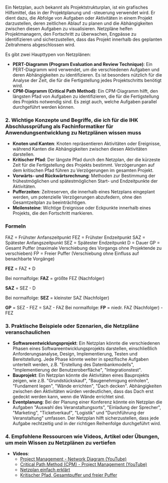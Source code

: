 Ein Netzplan, auch bekannt als Projektstrukturplan, ist ein grafisches Hilfsmittel, das in der Projektplanung und -steuerung verwendet wird. Er dient dazu, die Abfolge von Aufgaben oder Aktivitäten in einem Projekt darzustellen, deren zeitlichen Ablauf zu planen und die Abhängigkeiten zwischen diesen Aufgaben zu visualisieren. Netzpläne helfen Projektmanagern, den Fortschritt zu überwachen, Engpässe zu identifizieren und sicherzustellen, dass das Projekt innerhalb des geplanten Zeitrahmens abgeschlossen wird.

Es gibt zwei Haupttypen von Netzplänen:

- **PERT-Diagramm (Program Evaluation and Review Technique)**: Ein PERT-Diagramm wird verwendet, um die verschiedenen Aufgaben und deren Abhängigkeiten zu identifizieren. Es ist besonders nützlich für die Analyse der Zeit, die für die Fertigstellung jedes Projektschritts benötigt wird.
- **CPM-Diagramm (Critical Path Method)**: Ein CPM-Diagramm hilft, den längsten Pfad von Aufgaben zu identifizieren, die für die Fertigstellung des Projekts notwendig sind. Es zeigt auch, welche Aufgaben parallel durchgeführt werden können.

### 2. Wichtige Konzepte und Begriffe, die ich für die IHK Abschlussprüfung als Fachinformatiker für Anwendungsentwicklung zu Netzplänen wissen muss

- **Knoten und Kanten**: Knoten repräsentieren Aktivitäten oder Ereignisse, während Kanten die Abhängigkeiten zwischen diesen Aktivitäten darstellen.
- **Kritischer Pfad**: Der längste Pfad durch den Netzplan, der die kürzeste Zeit für die Fertigstellung des Projekts bestimmt. Verzögerungen auf dem kritischen Pfad führen zu Verzögerungen im gesamten Projekt.
- **Vorwärts- und Rückwärtsrechnung**: Methoden zur Bestimmung der frühestmöglichen und spätestmöglichen Start- und Endzeitpunkte der Aktivitäten.
- **Pufferzeiten**: Zeitreserven, die innerhalb eines Netzplans eingeplant werden, um potenzielle Verzögerungen abzufedern, ohne den Gesamtzeitplan zu beeinträchtigen.
- **Meilensteine**: Wichtige Ereignisse oder Eckpunkte innerhalb eines Projekts, die den Fortschritt markieren.

### Formeln

FAZ = Frühster Anfanszeitpunkt
FEZ = Frühster Endzeitpunkt
SAZ = Spätester Anfangszeitpunkt
SEZ = Spätester Endzeitpunkt
D = Dauer
GP = Gesamt Puffer (maximale Verschiebung des Vorgangs ohne Projektende zu verschieben)
FP = Freier Puffer (Verschiebung ohne Einfluss auf benachbarte Vorgänge)

**FEZ** = FAZ + D

Bei normalfolge:
**FAZ** = größte FEZ (Nachfolger)

**SAZ** = SEZ - D

Bei normalfolge:
**SEZ** = kleinster SAZ (Nachfolger)

**GP** = SEZ - FEZ = SAZ - FAZ
Bei normalfolge:
**FP** = niedr. FAZ (Nachfolger) - FEZ

### 3. Praktische Beispiele oder Szenarien, die Netzpläne veranschaulichen

- **Softwareentwicklungsprojekt**: Ein Netzplan könnte die verschiedenen Phasen eines Softwareentwicklungsprojekts darstellen, einschließlich Anforderungsanalyse, Design, Implementierung, Testen und Bereitstellung. Jede Phase könnte weiter in spezifische Aufgaben unterteilt werden, z.B. "Erstellung des Datenbankmodells", "Implementierung der Benutzeroberfläche", "Integrationstest".
- **Bauprojekt**: Ein Netzplan könnte die Aktivitäten eines Bauprojekts zeigen, wie z.B. "Grundstückskauf", "Baugenehmigung einholen", "Fundament legen", "Wände errichten", "Dach decken". Abhängigkeiten zwischen den Aktivitäten würden verdeutlichen, dass das Dach erst gedeckt werden kann, wenn die Wände errichtet sind.
- **Eventplanung**: Bei der Planung einer Konferenz könnte ein Netzplan die Aufgaben "Auswahl des Veranstaltungsorts", "Einladung der Sprecher", "Marketing", "Ticketverkauf", "Logistik" und "Durchführung der Veranstaltung" umfassen. Der Netzplan hilft sicherzustellen, dass jede Aufgabe rechtzeitig und in der richtigen Reihenfolge durchgeführt wird.

### 4. Empfohlene Ressourcen wie Videos, Artikel oder Übungen, um mein Wissen zu Netzplänen zu vertiefen

- **Videos**:
    - [Project Management - Network Diagram (YouTube)](https://www.youtube.com/watch?v=I9jd0jgVvg0)
    - [Critical Path Method (CPM) - Project Management (YouTube)](https://www.youtube.com/watch?v=tJ2k1ZCINxI)
    - [Netzplan einfach erklärt](https://www.youtube.com/watch?v=MnE1kLW3rvs)
    - [Kritischer Pfad, Gesamtpuffer und freier Puffer](https://www.youtube.com/watch?v=kjjN7MDwgf0)
